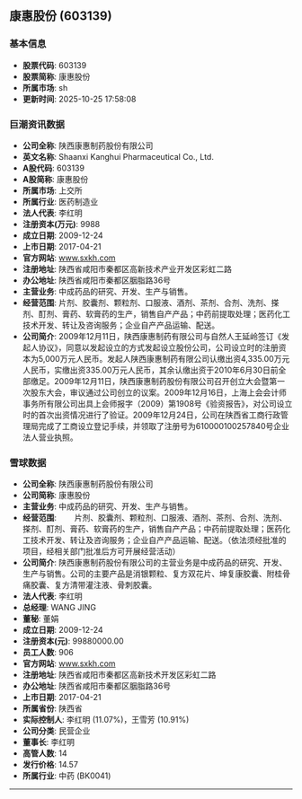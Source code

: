 ## 康惠股份 (603139)

### 基本信息

- **股票代码**: 603139
- **股票简称**: 康惠股份
- **所属市场**: sh
- **更新时间**: 2025-10-25 17:58:08

### 巨潮资讯数据

- **公司全称**: 陕西康惠制药股份有限公司
- **英文名称**: Shaanxi Kanghui Pharmaceutical Co., Ltd.
- **A股代码**: 603139
- **A股简称**: 康惠股份
- **所属市场**: 上交所
- **所属行业**: 医药制造业
- **法人代表**: 李红明
- **注册资本(万元)**: 9988
- **成立日期**: 2009-12-24
- **上市日期**: 2017-04-21
- **官方网站**: www.sxkh.com
- **注册地址**: 陕西省咸阳市秦都区高新技术产业开发区彩虹二路
- **办公地址**: 陕西省咸阳市秦都区胭脂路36号
- **主营业务**: 中成药品的研究、开发、生产与销售。
- **经营范围**: 片剂、胶囊剂、颗粒剂、口服液、酒剂、茶剂、合剂、洗剂、搽剂、酊剂、膏药、软膏药的生产，销售自产产品；中药前提取处理；医药化工技术开发、转让及咨询服务；企业自产产品运输、配送。
- **公司简介**: 2009年12月11日，陕西康惠制药有限公司与自然人王延岭签订《发起人协议》，同意以发起设立的方式发起设立股份公司，公司设立时的注册资本为5,000万元人民币。发起人陕西康惠制药有限公司认缴出资4,335.00万元人民币，实缴出资335.00万元人民币，其余认缴出资于2010年6月30日前全部缴足。2009年12月11日，陕西康惠制药股份有限公司召开创立大会暨第一次股东大会，审议通过公司创立的议案。2009年12月16日，上海上会会计师事务所有限公司出具上会师报字（2009）第1908号《验资报告》，对公司设立时的首次出资情况进行了验证。2009年12月24日，公司在陕西省工商行政管理局完成了工商设立登记手续，并领取了注册号为610000100257840号企业法人营业执照。

### 雪球数据

- **公司全称**: 陕西康惠制药股份有限公司
- **公司简称**: 康惠股份
- **主营业务**: 中成药品的研究、开发、生产与销售。
- **经营范围**: 　　片剂、胶囊剂、颗粒剂、口服液、酒剂、茶剂、合剂、洗剂、搽剂、酊剂、膏药、软膏药的生产，销售自产产品；中药前提取处理；医药化工技术开发、转让及咨询服务；企业自产产品运输、配送。（依法须经批准的项目，经相关部门批准后方可开展经营活动）
- **公司简介**: 陕西康惠制药股份有限公司的主营业务是中成药品的研究、开发、生产与销售。公司的主要产品是消银颗粒、复方双花片、坤复康胶囊、附桂骨痛胶囊、复方清带灌注液、骨刺胶囊。
- **法人代表**: 李红明
- **总经理**: WANG JING
- **董秘**: 董娟
- **成立日期**: 2009-12-24
- **注册资本(元)**: 99880000.00
- **员工人数**: 906
- **官方网站**: www.sxkh.com
- **注册地址**: 陕西省咸阳市秦都区高新技术开发区彩虹二路
- **办公地址**: 陕西省咸阳市秦都区胭脂路36号
- **上市日期**: 2017-04-21
- **所属省份**: 陕西省
- **实际控制人**: 李红明 (11.07%)，王雪芳 (10.91%)
- **公司分类**: 民营企业
- **董事长**: 李红明
- **高管人数**: 14
- **发行价格**: 14.57
- **所属行业**: 中药 (BK0041)

---